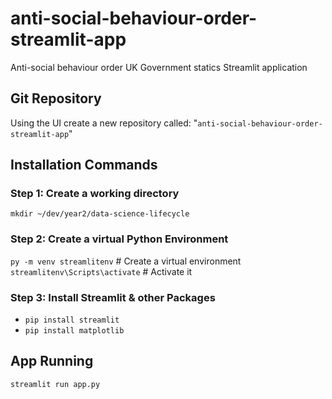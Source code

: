 # anti-social-behaviour-order-streamlit-app
Anti-social behaviour  order UK Government statics Streamlit application


## Git Repository
Using the UI create a new repository called: "`anti-social-behaviour-order-streamlit-app`"


## Installation Commands

### Step 1: Create a working directory 
`mkdir ~/dev/year2/data-science-lifecycle`

### Step 2: Create a virtual Python Environment
`py -m venv streamlitenv`      # Create a virtual environment
`streamlitenv\Scripts\activate`    # Activate it

### Step 3: Install Streamlit & other Packages
* `pip install streamlit`
* `pip install matplotlib`


## App Running
`streamlit run app.py`